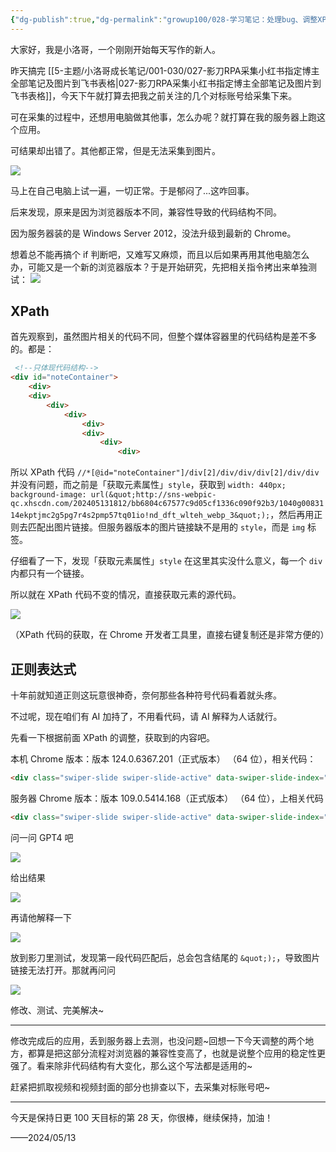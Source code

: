 ```yaml
---
{"dg-publish":true,"dg-permalink":"growup100/028-学习笔记：处理bug、调整XPath、用AI写正则","permalink":"/growup100/028-学习笔记：处理bug、调整XPath、用AI写正则/","tags":["小洛哥成长笔记"],"noteIcon":"1","created":"2024-05-13","updated":"2024-05-13"}
---
```



大家好，我是小洛哥，一个刚刚开始每天写作的新人。

昨天搞完 [[5-主题/小洛哥成长笔记/001-030/027-影刀RPA采集小红书指定博主全部笔记及图片到飞书表格\|027-影刀RPA采集小红书指定博主全部笔记及图片到飞书表格]]，今天下午就打算去把我之前关注的几个对标账号给采集下来。

可在采集的过程中，还想用电脑做其他事，怎么办呢？就打算在我的服务器上跑这个应用。

可结果却出错了。其他都正常，但是无法采集到图片。

![](http://img.xlg.life/images%2F2024%2F05%2F13%2F20240513205412-fc6056701baae10a07ce78e7babe858c.png)

马上在自己电脑上试一遍，一切正常。于是郁闷了...这咋回事。

后来发现，原来是因为浏览器版本不同，兼容性导致的代码结构不同。

因为服务器装的是 Windows Server 2012，没法升级到最新的 Chrome。

想着总不能再搞个 if 判断吧，又难写又麻烦，而且以后如果再用其他电脑怎么办，可能又是一个新的浏览器版本？于是开始研究，先把相关指令拷出来单独测试：
![](http://img.xlg.life/images%2F2024%2F05%2F13%2F20240513210416-df366368d7c81b4ff15d742a3ac6ef7b.png)

## XPath
首先观察到，虽然图片相关的代码不同，但整个媒体容器里的代码结构是差不多的。都是：
```html
 <!--只体现代码结构-->
<div id="noteContainer">
	<div>
	<div>
		<div>
			<div>
				<div>
				<div>
					<div>
						<div>
```
所以 XPath 代码 `//*[@id="noteContainer"]/div[2]/div/div/div[2]/div/div` 并没有问题，而之前是「获取元素属性」`style`，获取到 `width: 440px; background-image: url(&quot;http://sns-webpic-qc.xhscdn.com/202405131812/bb6804c67577c9d05cf1336c090f92b3/1040g0083114ekptjmc2g5pg7r4s2pmp57tq01io!nd_dft_wlteh_webp_3&quot;);`，然后再用正则去匹配出图片链接。但服务器版本的图片链接缺不是用的 `style`，而是 `img` 标签。

仔细看了一下，发现「获取元素属性」`style` 在这里其实没什么意义，每一个 `div` 内都只有一个链接。

所以就在 XPath 代码不变的情况，直接获取元素的源代码。

![](http://img.xlg.life/images%2F2024%2F05%2F13%2F20240513212104-02d9aef30fb987e4e9a364f303691877.png)

（XPath 代码的获取，在 Chrome 开发者工具里，直接右键复制还是非常方便的）

## 正则表达式
十年前就知道正则这玩意很神奇，奈何那些各种符号代码看着就头疼。

不过呢，现在咱们有 AI 加持了，不用看代码，请 AI 解释为人话就行。

先看一下根据前面 XPath 的调整，获取到的内容吧。

本机 Chrome 版本：版本 124.0.6367.201（正式版本） （64 位），相关代码：
```html
<div class="swiper-slide swiper-slide-active" data-swiper-slide-index="0" style="width: 440px; background-image: url(&quot;http://sns-webpic-qc.xhscdn.com/202405131812/bb6804c67577c9d05cf1336c090f92b3/1040g0083114ekptjmc2g5pg7r4s2pmp57tq01io!nd_dft_wlteh_webp_3&quot;);" data-v-5d90fba6=""></div>
```

服务器 Chrome 版本：版本 109.0.5414.168（正式版本） （64 位），上相关代码
```html
<div class="swiper-slide swiper-slide-active" data-swiper-slide-index="0" data-v-5d90fba6="" style="width: 440px;"><img data-v-5d90fba6="" src="http://sns-webpic-qc.xhscdn.com/202405131752/0e02cd31da83eace4a6daaa931d68d8e/1040g0083114ekptjmc2g5pg7r4s2pmp57tq01io!nd_dft_wlteh_jpg_3" fetchpriority="auto" width="0" height="0" crossorigin="anonymous" loading="eager" decoding="sync" data-xhs-img="" class="note-slider-img"></div>
```

问一问 GPT4 吧

![](http://img.xlg.life/images%2F2024%2F05%2F13%2F20240513212548-cd56e8fc8a122a2714aa08f4a9169c5a.png)

给出结果

![](http://img.xlg.life/images%2F2024%2F05%2F13%2F20240513212659-8a88fb4de0eb45405c658c3a50db153a.png)

再请他解释一下

![](http://img.xlg.life/images%2F2024%2F05%2F13%2F20240513212730-953adfac5ee83ad37d77fdb41de398c5.png)

放到影刀里测试，发现第一段代码匹配后，总会包含结尾的 `&quot;);`，导致图片链接无法打开。那就再问问

![](http://img.xlg.life/images%2F2024%2F05%2F13%2F20240513212939-593df365eb1757bdadd9f41dddd90044.png)

修改、测试、完美解决~

---
修改完成后的应用，丢到服务器上去测，也没问题~回想一下今天调整的两个地方，都算是把这部分流程对浏览器的兼容性变高了，也就是说整个应用的稳定性更强了。看来除非代码结构有大变化，那么这个写法都是适用的~

赶紧把抓取视频和视频封面的部分也排查以下，去采集对标账号吧~

---

今天是保持日更 100 天目标的第 28 天，你很棒，继续保持，加油！

——2024/05/13